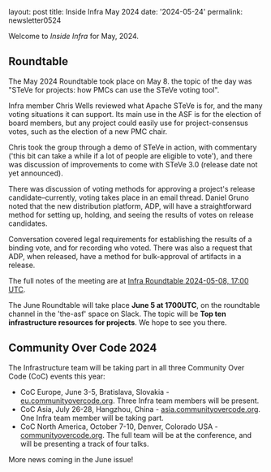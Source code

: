 layout: post 
title: Inside Infra May 2024 
date: '2024-05-24' 
permalink: newsletter0524

Welcome to _Inside Infra_ for May, 2024.

## Roundtable

The May 2024 Roundtable took place on May 8. the topic of the day was "STeVe for projects: how PMCs can use the STeVe voting tool". 

Infra member Chris Wells reviewed what Apache STeVe is for, and the many voting situations it can support. Its main use in the ASF is for the election of board members, but any project could easily use for project-consensus votes, such as the election of a new PMC chair.

Chris took the group through a demo of STeVe in action, with commentary ('this bit can take a while if a lot of people are eligible to vote'), and there was discussion of improvements to come with STeVe 3.0 (release date not yet announced).

There was discussion of voting methods for approving a project's release candidate–currently, voting takes place in an email thread. Daniel Gruno noted that the new distribution platform, ADP, will have a straightforward method for setting up, holding, and seeing the results of votes on release candidates.

Conversation covered legal requirements for establishing the results of a binding vote, and for recording who voted. There was also a request that ADP, when released, have a method for bulk-approval of artifacts in a release.

The full notes of the meeting are at <a href="https://cwiki.apache.org/confluence/display/INFRA/Infra+Roundtable+2024-05-08%2C+17%3A00+UTC" target="_blank">Infra Roundtable 2024-05-08, 17:00 UTC</a>.

The June Roundtable will take place **June 5 at 1700UTC**, on the roundtable channel in the 'the-asf' space on Slack. The topic will be **Top ten infrastructure resources for projects**. We hope to see you there.


## Community Over Code 2024

The Infrastructure team will be taking part in all three Community Over Code (CoC) events this year:

  - CoC Europe, June 3-5, Bratislava, Slovakia - <a href="https://eu.communityovercode.org/" target="_blank">eu.communityovercode.org</a>. Three Infra team members will be present.
  - CoC Asia, July 26-28, Hangzhou, China - <a href="https://asia.communityovercode.org/" target="_blank">asia.communityovercode.org</a>. One Infra team member will be taking part.
  - CoC North America,  October 7-10, Denver, Colorado USA - <a href="https://communityovercode.org/" target="_blank">communityovercode.org</a>. The full team will be at the conference, and will be presenting a track of four talks.


More news coming in the June issue!
